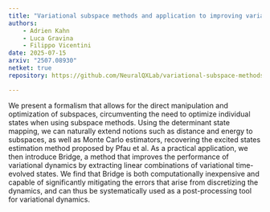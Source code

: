 ```yaml
---
title: "Variational subspace methods and application to improving variational Monte Carlo dynamics"
authors:
    - Adrien Kahn
    - Luca Gravina
    - Filippo Vicentini
date: 2025-07-15
arxiv: "2507.08930"
netket: true
repository: https://github.com/NeuralQXLab/variational-subspace-methods

---
```


We present a formalism that allows for the direct manipulation and optimization of subspaces, circumventing the need to optimize individual states when using subspace methods. Using the determinant state mapping, we can naturally extend notions such as distance and energy to subspaces, as well as Monte Carlo estimators, recovering the excited states estimation method proposed by Pfau et al. As a practical application, we then introduce Bridge, a method that improves the performance of variational dynamics by extracting linear combinations of variational time-evolved states. We find that Bridge is both computationally inexpensive and capable of significantly mitigating the errors that arise from discretizing the dynamics, and can thus be systematically used as a post-processing tool for variational dynamics.